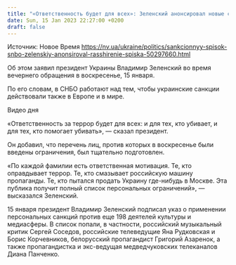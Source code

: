 ```yaml
---
title: "«Ответственность будет для всех»: Зеленский анонсировал новые санкции за содействие российской агрессии"
date: Sun, 15 Jan 2023 22:27:00 +0200
draft: false
---
```

Источник: Новое Время https://nv.ua/ukraine/politics/sankcionnyy-spisok-snbo-zelenskiy-anonsiroval-rasshirenie-spiska-50297660.html


Об этом заявил президент Украины Владимир Зеленский во время вечернего обращения в воскресенье, 15 января.

По его словам, в СНБО работают над тем, чтобы украинские санкции действовали также в Европе и в мире.

 Видео дня   

«Ответственность за террор будет для всех: и для тех, кто убивает, и для тех, кто помогает убивать», — сказал президент.

Он добавил, что перечень лиц, против которых в воскресенье были введены ограничения, был тщательно подготовлен.

«По каждой фамилии есть ответственная мотивация. Те, кто оправдывает террор. Те, кто смазывает российскую машину пропаганды. Те, кто пытался продать Украину где-нибудь в Москве. Эта публика получит полный список персональных ограничений», — высказался Зеленский.

15 января президент Владимир Зеленский подписал указ о применении персональных санкций против еще 198 деятелей культуры и медиасферы. В список попали, в частности, российский музыкальный критик Сергей Соседов, российские телеведущие Яна Рудковская и Борис Корчевников, белорусский пропагандист Григорий Азаренок, а также пропагандистка и экс-ведущая медведчуковских телеканалов Диана Панченко.
